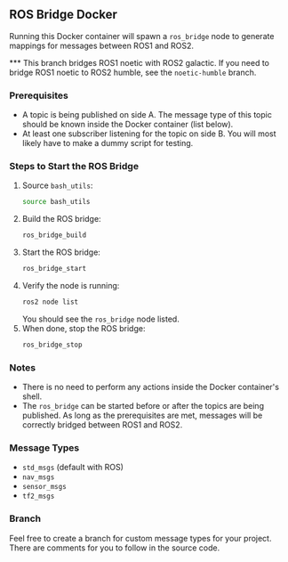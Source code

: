 ## ROS Bridge Docker

Running this Docker container will spawn a `ros_bridge` node to generate mappings for messages between ROS1 and ROS2.

*** This branch bridges ROS1 noetic with ROS2 galactic. If you need to bridge ROS1 noetic to ROS2 humble, see the `noetic-humble` branch.

### Prerequisites

- A topic is being published on side A. The message type of this topic should be known inside the Docker container (list below).
- At least one subscriber listening for the topic on side B. You will most likely have to make a dummy script for testing.

### Steps to Start the ROS Bridge

1. Source `bash_utils`:
    ```bash
    source bash_utils
    ```
2. Build the ROS bridge:
    ```bash
    ros_bridge_build
    ```
3. Start the ROS bridge:
    ```bash
    ros_bridge_start
    ```
4. Verify the node is running:
    ```bash
    ros2 node list
    ```
    You should see the `ros_bridge` node listed.
5. When done, stop the ROS bridge:
    ```bash
    ros_bridge_stop
    ```

### Notes

- There is no need to perform any actions inside the Docker container's shell.
- The `ros_bridge` can be started before or after the topics are being published. As long as the prerequisites are met, messages will be correctly bridged between ROS1 and ROS2.

### Message Types

- `std_msgs` (default with ROS)
- `nav_msgs`
- `sensor_msgs`
- `tf2_msgs`

### Branch

Feel free to create a branch for custom message types for your project. There are comments for you to follow in the source code.
